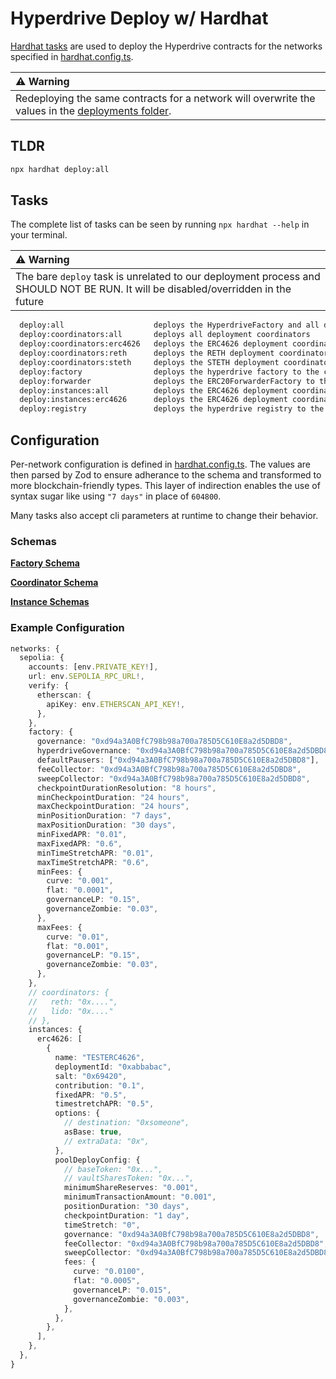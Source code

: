 # Hyperdrive Deploy w/ Hardhat

[Hardhat tasks](https://hardhat.org/hardhat-runner/docs/guides/tasks) are used to deploy the Hyperdrive contracts for the networks specified in [hardhat.config.ts](../hardhat.config.ts).

| :warning: Warning                                                                                                         |
|:--------------------------------------------------------------------------------------------------------------------------|
| Redeploying the same contracts for a network will overwrite the values in the [deployments folder](../deployments/).      |

## TLDR

```sh
npx hardhat deploy:all
```

## Tasks

The complete list of tasks can be seen by running `npx hardhat --help` in your terminal.

| :warning: Warning                                                                                                                     |
|:--------------------------------------------------------------------------------------------------------------------------------------|
| The bare `deploy` task is unrelated to our deployment process and SHOULD NOT BE RUN. It will be disabled/overridden in the future     |

```sh
  deploy:all                 	deploys the HyperdriveFactory and all deployer coordinators
  deploy:coordinators:all    	deploys all deployment coordinators
  deploy:coordinators:erc4626	deploys the ERC4626 deployment coordinator
  deploy:coordinators:reth   	deploys the RETH deployment coordinator
  deploy:coordinators:steth  	deploys the STETH deployment coordinator
  deploy:factory             	deploys the hyperdrive factory to the configured chain
  deploy:forwarder           	deploys the ERC20ForwarderFactory to the configured chain
  deploy:instances:all       	deploys the ERC4626 deployment coordinator
  deploy:instances:erc4626   	deploys the ERC4626 deployment coordinator
  deploy:registry            	deploys the hyperdrive registry to the configured chain
```

## Configuration

Per-network configuration is defined in [hardhat.config.ts](../hardhat.config.ts). The values are then parsed by Zod to ensure adherance to the schema and transformed to more blockchain-friendly types. This layer of indirection enables the use of syntax sugar like using `"7 days"` in place of `604800`.

Many tasks also accept cli parameters at runtime to change their behavior.


### Schemas

**[Factory Schema](./deploy/factory.ts)**


**[Coordinator Schema](./deploy/coordinators/index.ts)**


**[Instance Schemas](./deploy/instances/)**


### Example Configuration

```ts
networks: {
  sepolia: {
    accounts: [env.PRIVATE_KEY!],
    url: env.SEPOLIA_RPC_URL!,
    verify: {
      etherscan: {
        apiKey: env.ETHERSCAN_API_KEY!,
      },
    },
    factory: {
      governance: "0xd94a3A0BfC798b98a700a785D5C610E8a2d5DBD8",
      hyperdriveGovernance: "0xd94a3A0BfC798b98a700a785D5C610E8a2d5DBD8",
      defaultPausers: ["0xd94a3A0BfC798b98a700a785D5C610E8a2d5DBD8"],
      feeCollector: "0xd94a3A0BfC798b98a700a785D5C610E8a2d5DBD8",
      sweepCollector: "0xd94a3A0BfC798b98a700a785D5C610E8a2d5DBD8",
      checkpointDurationResolution: "8 hours",
      minCheckpointDuration: "24 hours",
      maxCheckpointDuration: "24 hours",
      minPositionDuration: "7 days",
      maxPositionDuration: "30 days",
      minFixedAPR: "0.01",
      maxFixedAPR: "0.6",
      minTimeStretchAPR: "0.01",
      maxTimeStretchAPR: "0.6",
      minFees: {
        curve: "0.001",
        flat: "0.0001",
        governanceLP: "0.15",
        governanceZombie: "0.03",
      },
      maxFees: {
        curve: "0.01",
        flat: "0.001",
        governanceLP: "0.15",
        governanceZombie: "0.03",
      },
    },
    // coordinators: {
    //   reth: "0x....",
    //   lido: "0x...."
    // },
    instances: {
      erc4626: [
        {
          name: "TESTERC4626",
          deploymentId: "0xabbabac",
          salt: "0x69420",
          contribution: "0.1",
          fixedAPR: "0.5",
          timestretchAPR: "0.5",
          options: {
            // destination: "0xsomeone",
            asBase: true,
            // extraData: "0x",
          },
          poolDeployConfig: {
            // baseToken: "0x...",
            // vaultSharesToken: "0x...",
            minimumShareReserves: "0.001",
            minimumTransactionAmount: "0.001",
            positionDuration: "30 days",
            checkpointDuration: "1 day",
            timeStretch: "0",
            governance: "0xd94a3A0BfC798b98a700a785D5C610E8a2d5DBD8",
            feeCollector: "0xd94a3A0BfC798b98a700a785D5C610E8a2d5DBD8",
            sweepCollector: "0xd94a3A0BfC798b98a700a785D5C610E8a2d5DBD8",
            fees: {
              curve: "0.0100",
              flat: "0.0005",
              governanceLP: "0.015",
              governanceZombie: "0.003",
            },
          },
        },
      ],
    },
  },
}
```


